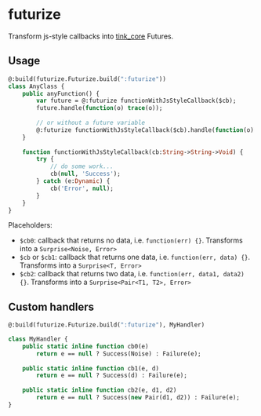 # futurize

Transform js-style callbacks into [tink_core](https://github.com/haxetink/tink_core) Futures.

## Usage

```haxe
@:build(futurize.Futurize.build(":futurize"))
class AnyClass {
	public anyFunction() {
		var future = @:futurize functionWithJsStyleCallback($cb);
		future.handle(function(o) trace(o));
		
		// or without a future variable
		@:futurize functionWithJsStyleCallback($cb).handle(function(o) trace(o));
	}
	
	function functionWithJsStyleCallback(cb:String->String->Void) {
		try {
			// do some work...
			cb(null, 'Success');
		} catch (e:Dynamic) {
			cb('Error', null);
		}
	}
}
```

Placeholders:
- `$cb0`: callback that returns no data, i.e. `function(err) {}`. Transforms into a `Surprise<Noise, Error>`
- `$cb` or `$cb1`: callback that returns one data, i.e. `function(err, data) {}`. Transforms into a `Surprise<T, Error>`
- `$cb2`: callback that returns two data, i.e. `function(err, data1, data2) {}`. Transforms into a `Surprise<Pair<T1, T2>, Error>`
	
## Custom handlers
```haxe
@:build(futurize.Futurize.build(":futurize"), MyHandler)

class MyHandler {
	public static inline function cb0(e)
		return e == null ? Success(Noise) : Failure(e);
	
	public static inline function cb1(e, d)
		return e == null ? Success(d) : Failure(e);
	
	public static inline function cb2(e, d1, d2)
		return e == null ? Success(new Pair(d1, d2)) : Failure(e);
}
```
